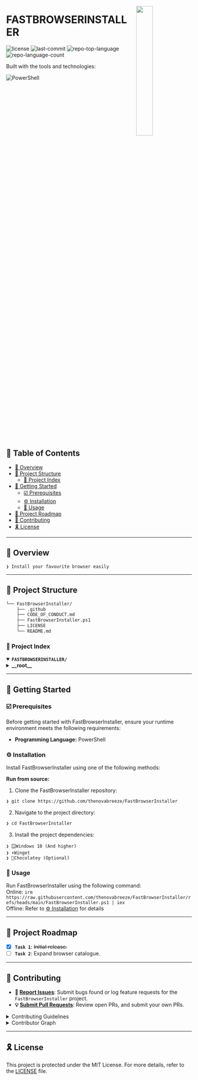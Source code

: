 <div align="left" style="position: relative;">
<img src="https://img.icons8.com/?size=512&id=55494&format=png" align="right" width="30%" style="margin: -20px 0 0 20px;">
<h1>FASTBROWSERINSTALLER</h1>
<p align="left">
</p>
<p align="left">
	<img src="https://img.shields.io/github/license/thenovabreeze/FastBrowserInstaller?style=plastic&logo=opensourceinitiative&logoColor=white&color=1bff00" alt="license">
	<img src="https://img.shields.io/github/last-commit/thenovabreeze/FastBrowserInstaller?style=plastic&logo=git&logoColor=white&color=1bff00" alt="last-commit">
	<img src="https://img.shields.io/github/languages/top/thenovabreeze/FastBrowserInstaller?style=plastic&color=1bff00" alt="repo-top-language">
	<img src="https://img.shields.io/github/languages/count/thenovabreeze/FastBrowserInstaller?style=plastic&color=1bff00" alt="repo-language-count">
</p>
<p align="left">Built with the tools and technologies:</p>
<p align="left">
	<img src="https://img.shields.io/badge/PowerShell-5391FE.svg?style=plastic&logo=PowerShell&logoColor=white" alt="PowerShell">
</p>
</div>
<br clear="right">

## 🔗 Table of Contents

- [📍 Overview](#-overview)
- [📁 Project Structure](#-project-structure)
  - [📂 Project Index](#-project-index)
- [🚀 Getting Started](#-getting-started)
  - [☑️ Prerequisites](#%EF%B8%8F-prerequisites)
  - [⚙️ Installation](#%EF%B8%8F-installation)
  - [🤖 Usage](#-usage)
- [📌 Project Roadmap](#-project-roadmap)
- [🔰 Contributing](#-contributing)
- [🎗 License](#-license)

---

## 📍 Overview

<code>❯ Install your favourite browser easily</code>

---

## 📁 Project Structure

```sh
└── FastBrowserInstaller/
    ├── .github
    ├── CODE_OF_CONDUCT.md
    ├── FastBrowserInstaller.ps1
    ├── LICENSE
    └── README.md
```


### 📂 Project Index
<details open>
	<summary><b><code>FASTBROWSERINSTALLER/</code></b></summary>
	<details> <!-- __root__ Submodule -->
		<summary><b>__root__</b></summary>
		<blockquote>
			<table>
			<tr>
				<td><b><a href='https://github.com/thenovabreeze/FastBrowserInstaller/blob/master/FastBrowserInstaller.ps1'>FastBrowserInstaller.ps1</a></b></td>
				<td><code>❯ Main File</code></td>
			</tr>
			</table>
		</blockquote>
	</details>
</details>

---
## 🚀 Getting Started

### ☑️ Prerequisites

Before getting started with FastBrowserInstaller, ensure your runtime environment meets the following requirements:

- **Programming Language:** PowerShell


### ⚙️ Installation

Install FastBrowserInstaller using one of the following methods:

**Run from source:**

1. Clone the FastBrowserInstaller repository:
```sh
❯ git clone https://github.com/thenovabreeze/FastBrowserInstaller
```

2. Navigate to the project directory:
```sh
❯ cd FastBrowserInstaller
```

3. Install the project dependencies:

`❯ 🪟Windows 10 (And higher)`<br>
`❯ ⬇️Winget`<br>
`❯ 🍫Chocolatey (Optional)`<br>

### 🤖 Usage
Run FastBrowserInstaller using the following command:        
Online: `irm https://raw.githubusercontent.com/thenovabreeze/FastBrowserInstaller/refs/heads/main/FastBrowserInstaller.ps1 | iex`        
Offline: Refer to [⚙️ Installation](#%EF%B8%8F-installation) for details

---

## 📌 Project Roadmap

- [X] **`Task 1`**: <strike>Initial release.</strike>
- [ ] **`Task 2`**: Expand browser catalogue.

---

## 🔰 Contributing

- **🐛 [Report Issues](https://github.com/thenovabreeze/FastBrowserInstaller/issues)**: Submit bugs found or log feature requests for the `FastBrowserInstaller` project.
- **💡 [Submit Pull Requests](https://github.com/thenovabreeze/FastBrowserInstaller/blob/main/CONTRIBUTING.md)**: Review open PRs, and submit your own PRs.

<details closed>
<summary>Contributing Guidelines</summary>

1. **Fork the Repository**: Start by forking the project repository to your github account.
2. **Clone Locally**: Clone the forked repository to your local machine using a git client.
   ```sh
   git clone https://github.com/thenovabreeze/FastBrowserInstaller
   ```
3. **Create a New Branch**: Always work on a new branch, giving it a descriptive name.
   ```sh
   git checkout -b new-feature-x
   ```
4. **Make Your Changes**: Develop and test your changes locally.
5. **Commit Your Changes**: Commit with a clear message describing your updates.
   ```sh
   git commit -m 'Implemented new feature x.'
   ```
6. **Push to github**: Push the changes to your forked repository.
   ```sh
   git push origin new-feature-x
   ```
7. **Submit a Pull Request**: Create a PR against the original project repository. Clearly describe the changes and their motivations.
8. **Review**: Once your PR is reviewed and approved, it will be merged into the main branch. Congratulations on your contribution!
</details>

<details closed>
<summary>Contributor Graph</summary>
<br>
<p align="left">
   <a href="https://github.com{/thenovabreeze/FastBrowserInstaller/}graphs/contributors">
      <img src="https://contrib.rocks/image?repo=thenovabreeze/FastBrowserInstaller">
   </a>
</p>
</details>

---

## 🎗 License

This project is protected under the MIT License. For more details, refer to the [LICENSE](https://github.com/thenovabreeze/FastBrowserInstaller/blob/main/LICENSE) file.
